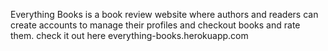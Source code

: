 Everything Books is a book review website where authors and readers can create accounts to manage their profiles and checkout books and rate them.
check it out here everything-books.herokuapp.com
